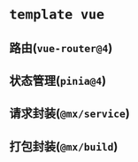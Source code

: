 <!--
 * @Author: 邱狮杰
 * @Date: 2022-06-03 20:29:32
 * @LastEditTime: 2022-06-03 20:48:35
 * @Description: 
 * @FilePath: /repo/template/vue/README.md
-->

# `template vue`

## 路由(`vue-router@4`)

## 状态管理(`pinia@4`)

## 请求封装(`@mx/service`)

## 打包封装(`@mx/build`)
